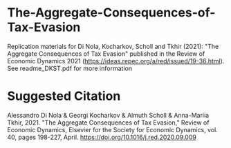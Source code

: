 # The-Aggregate-Consequences-of-Tax-Evasion
Replication materials for Di Nola, Kocharkov, Scholl and Tkhir (2021): "The Aggregate Consequences of Tax Evasion" published in the Review of Economic Dynamics 2021 (https://ideas.repec.org/a/red/issued/19-36.html). See readme_DKST.pdf for more information

# Suggested Citation
Alessandro Di Nola & Georgi Kocharkov & Almuth Scholl & Anna-Mariia Tkhir, 2021. "The Aggregate Consequences of Tax Evasion," Review of Economic Dynamics, Elsevier for the Society for Economic Dynamics, vol. 40, pages 198-227, April. https://doi.org/10.1016/j.red.2020.09.009
